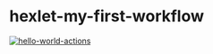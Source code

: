 # hexlet-my-first-workflow
[![hello-world-actions](https://github.com/Kustikov/hexlet-my-first-workflow/actions/workflows/hello-world.yml/badge.svg)](https://github.com/Kustikov/hexlet-my-first-workflow/actions/workflows/hello-world.yml)
